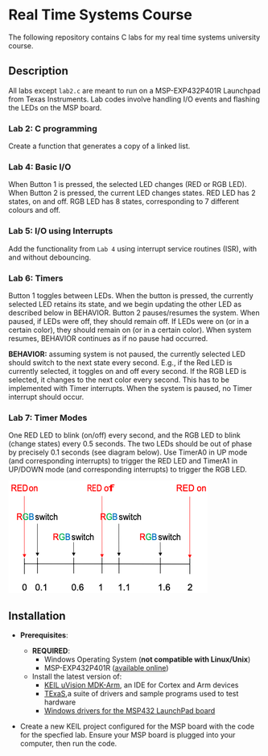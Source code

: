# Real Time Systems Course

The following repository contains C labs for my real time systems university course.

## Description 

All labs except `lab2.c` are meant to run on a MSP-EXP432P401R Launchpad from Texas Instruments. Lab codes involve handling I/O events and flashing the LEDs on the MSP board. 

### Lab 2: C programming

Create a function that generates a copy of a linked list. 

### Lab 4: Basic I/O

When Button 1 is pressed, the selected LED changes (RED or RGB LED). When Button 2 is pressed, the current LED changes states. RED LED has 2 states, on and off. RGB LED has 8 states, corresponding to 7 different colours and off. 

### Lab 5: I/O using Interrupts

Add the functionality from `Lab 4` using interrupt service routines (ISR), with and without debouncing.

### Lab 6: Timers

Button 1 toggles between LEDs. When the button is pressed, the currently selected LED retains its state, and we begin updating the other LED as described below in BEHAVIOR.
Button 2 pauses/resumes the system. When paused, if LEDs were off, they
should remain off. If LEDs were on (or in a certain color), they should remain on (or in a certain color). When system resumes, BEHAVIOR continues as if no pause had occurred.

**BEHAVIOR:** assuming system is not paused, the currently selected LED should switch to the next state every second. E.g., if the Red LED is currently selected, it toggles on and off every second. If the RGB LED is selected, it changes to the next color every second. This has to be implemented with Timer interrupts. When the system is paused, no Timer interrupt should occur.

### Lab 7: Timer Modes

One RED LED to blink (on/off) every second, and the RGB LED to blink (change states) every 0.5 seconds. The two LEDs should be out of phase by precisely 0.1 seconds (see diagram below). Use TimerA0 in UP mode (and corresponding interrupts) to trigger the RED LED and TimerA1 in UP/DOWN mode (and corresponding interrupts) to trigger the RGB LED. 

![Lab 7 Timing Diagram](images/lab7_timing_diagram.png)

## Installation 

- **Prerequisites**:
    - **REQUIRED**: 
        - Windows Operating System (**not compatible with Linux/Unix**)
        - MSP-EXP432P401R ([available online](https://www.mouser.ca/ProductDetail/Texas-Instruments/MSP-EXP432P401R?qs=ttv6c7Py7lQcwH5KHMfcHA%3D%3D))
    - Install the latest version of:
        - [KEIL uVision MDK-Arm](https://www2.keil.com/mdk5/install/), an IDE for Cortex and Arm devices
        - [TExaS](http://edx-org-utaustinx.s3.amazonaws.com/UT601x/RTOSdownload.html),a suite of drivers and sample programs used to test hardware
        - [Windows drivers for the MSP432 LaunchPad board](https://www.ti.com/licreg/docs/swlicexportcontrol.tsp?form_type=2&prod_no=ti_emupack_setup_6.0.407.3_win_32.exe&ref_url=http://software-dl.ti.com/dsps/dsps_public_sw/sdo_ccstudio/emulation)

- Create a new KEIL project configured for the MSP board with the code for the specfied lab. Ensure your MSP board is plugged into your computer, then run the code.
